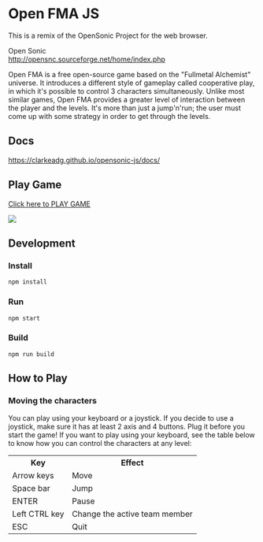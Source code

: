 
# Open FMA JS
This is a remix of the OpenSonic Project for the web browser.

Open Sonic<br/>
<a href="http://opensnc.sourceforge.net/home/index.php" target="_blank">
  http://opensnc.sourceforge.net/home/index.php
</a>

Open FMA is a free open-source game based on the "Fullmetal Alchemist" universe. It introduces a different style of gameplay called cooperative play, in which it's possible to control 3 characters simultaneously. Unlike most similar games, Open FMA provides a greater level of interaction between the player and the levels. It's more than just a jump'n'run; the user must come up with some strategy in order to get through the levels.

## Docs
<p>
  <a href="https://clarkeadg.github.io/opensonic-js/docs/" target="_blank">
    https://clarkeadg.github.io/opensonic-js/docs/
  </a>
</p>

## Play Game

<p>
  <a href="https://clarkeadg.github.io/opensonic-js/" target="_blank">
    Click here to PLAY GAME
  </a>
</p>

<a href="https://clarkeadg.github.io/opensonic-js/" target="_blank">
  <img src="https://clarkeadg.github.io/opensonic-js/screenshots/OpenSonicJS_01.jpg">
</a>

## Development

### Install
```
npm install
```

### Run
```
npm start
```

### Build
```
npm run build
```

## How to Play

<h3>Moving the characters</h3>
  <p>You can play using your keyboard or a joystick. If you decide to use a joystick, make sure it has at least 2 axis and 4 buttons. Plug it before you start the game! If you want to play using your keyboard, see the table below to know how you can control the characters at any level:</p>
  <table>
    <tr>
      <th>Key</th>
      <th>Effect</th>
    </tr>
    <tr>
      <td>Arrow keys</td>
      <td>Move</td>
    </tr>
    <tr>
      <td>Space bar</td>
      <td>Jump</td>
    </tr>
    <tr>
      <td>ENTER</td>
      <td>Pause</td>
    </tr>
    <tr>
      <td>Left CTRL key</td>
      <td>Change the active team member</td>
    </tr>
    <tr>
      <td>ESC</td>
      <td>Quit</td>
    </tr>
  </table>
